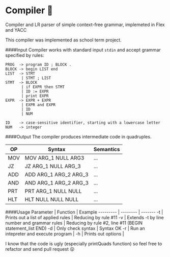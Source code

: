 # Compiler :see_no_evil:
Compiler and LR parser of simple context-free grammar, implemeted in Flex and YACC

This compiler was implemented as school term project.

####Input
Compiler works with standard input `stdin` and accept grammar specified by rules:
```
PROG  -> program ID ; BLOCK .
BLOCK -> begin LIST end
LIST  -> STMT
       | STMT ; LIST
STMT  -> BLOCK
       | if EXPR then STMT
       | ID := EXPR
       | print EXPR
EXPR  -> EXPR + EXPR
       | EXPR and EXPR
       | ID
       | NUM
       
ID    -> case-sensitive identifier, starting with a lowercase letter
NUM   -> integer
```

####Output
The compiler produces intermediate code in quadruples.


OP | Syntax | Semantics
--- | ------ | ---------
MOV | MOV ARG_1 NULL ARG3 | ...
JZ | JZ ARG_1 NULL ARG_3 | ...
ADD | ADD ARG_1 ARG_2 ARG_3 | ...
AND | AND ARG_1 ARG_2 ARG_3 | ...
PRT | PRT ARG_1 NULL NULL | ...
HLT | HLT NULL NULL NULL | ...

####Usage
Parameter | Function | Example
--------- | -------- | -------
-t | Prints out a list of applied rules | Reducing by rule #11
-v | Extends -t by line number and grammar rules | Reducing by rule #2, line #11 (BEGIN statement_list END)
-d | Only check syntax | Syntax OK
-r | Run an intepreter and execute program |
-h | Prints out options |



I know that the code is ugly (especially printQuads function) so feel free to refactor and send pull request :stuck_out_tongue:
